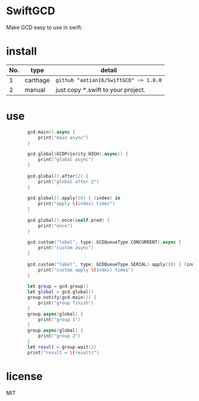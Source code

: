 # SwiftGCD
Make GCD easy to use in swift.

# install

| No.  | type     | detail                                |
| ---- | -------- | ------------------------------------- |
| 1    | carthage | `github "aotian16/SwiftGCD" ~> 1.0.0` |
| 2    | manual   | just copy *.swift to your project.    |

# use

```swift
		gcd.main().async { 
            print("main async")
        }
        
        gcd.global(GCDPriority.HIGH).async() {
            print("global async")
        }
        
        gcd.global().after(2) { 
            print("global after 2")
        }
        
        gcd.global().apply(10) { (index) in
            print("apply \(index) times")
        }
        
        gcd.global().once(&self.pred) { 
            print("once")
        }
        
        gcd.custom("label", type: GCDQueueType.CONCURRENT).async { 
            print("custom async")
        }
        
        gcd.custom("label", type: GCDQueueType.SERIAL).apply(10) { (index) in
            print("custom apply \(index) times")
        }
        
        let group = gcd.group()
        let global = gcd.global()
        group.notify(gcd.main()) { 
            print("group finish")
        }
        group.async(global) {
            print("group 1")
        }
        group.async(global) {
            print("group 2")
        }
        let result = group.wait(2)
        print("result = \(result)")
```

# license

MIT